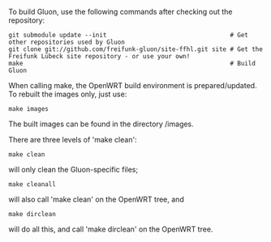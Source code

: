 To build Gluon, use the following commands after checking out the repository:

    git submodule update --init                                  # Get other repositories used by Gluon
    git clone git://github.com/freifunk-gluon/site-ffhl.git site # Get the Freifunk Lübeck site repository - or use your own!
    make                                                         # Build Gluon

When calling make, the OpenWRT build environment is prepared/updated. To rebuilt
the images only, just use:

    make images

The built images can be found in the directory /images.


There are three levels of 'make clean':

    make clean

will only clean the Gluon-specific files;

    make cleanall

will also call 'make clean' on the OpenWRT tree, and

    make dirclean

will do all this, and call 'make dirclean' on the OpenWRT tree.
